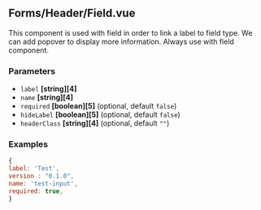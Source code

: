 ## Forms/Header/Field.vue

This component is used with field in order to link a label to field type.
We can add popover to display more information.
Always use with field component.

### Parameters

*   `label` **[string][4]**&#x20;
*   `name` **[string][4]**&#x20;
*   `required` **[boolean][5]**  (optional, default `false`)
*   `hideLabel` **[boolean][5]**  (optional, default `false`)
*   `headerClass` **[string][4]**  (optional, default `""`)

### Examples

```javascript
{
label: 'Test',
version : "0.1.0",
name: 'test-input',
required: true,
}
```

